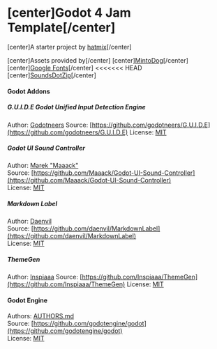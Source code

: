 # [center]Godot 4 Jam Template[/center]

[center]A starter project by [hatmix](https://hatmix.itch.io)[/center]

[center]Assets provided by[/center]
[center][MintoDog](https://opengameart.org/content/8bit-action-stage-select)[/center]
[center][Google Fonts](https://fonts.google.com/specimen/Black+Han+Sans/license)[/center]
<<<<<<< HEAD
[center][SoundsDotZip](https://lospec.com/palette-list/ice-cream-spice)[/center]

#### Godot Addons

##### G.U.I.D.E Godot Unified Input Detection Engine 
Author: [Godotneers](https://github.com/godotneers)
Source: [https://github.com/godotneers/G.U.I.D.E](https://github.com/godotneers/G.U.I.D.E)
License: [MIT](https://github.com/godotneers/G.U.I.D.E?tab=MIT-1-ov-file#readme)

##### Godot UI Sound Controller
Author: [Marek "Maaack"](https://github.com/Maaack)  
Source: [https://github.com/Maaack/Godot-UI-Sound-Controller](https://github.com/Maaack/Godot-UI-Sound-Controller)  
License: [MIT](https://github.com/Maaack/Godot-UI-Sound-Controller?tab=MIT-1-ov-file#readme)  

##### Markdown Label
Author: [Daenvil](https://github.com/daenvil)  
Source: [https://github.com/daenvil/MarkdownLabel](https://github.com/daenvil/MarkdownLabel)  
License: [MIT](https://github.com/daenvil/MarkdownLabel/tree/main?tab=MIT-1-ov-file#readme)  

##### ThemeGen
Author: [Inspiaaa](https://github.com/Inspiaaa)
Source: [https://github.com/Inspiaaa/ThemeGen](https://github.com/Inspiaaa/ThemeGen)
License: [MIT](https://github.com/Inspiaaa/ThemeGen?tab=MIT-1-ov-file#readme)

#### Godot Engine
Authors: [AUTHORS.md](https://github.com/godotengine/godot/blob/master/AUTHORS.md)  
Source: [https://github.com/godotengine/godot](https://github.com/godotengine/godot)  
License: [MIT](godotengine.org/license)
